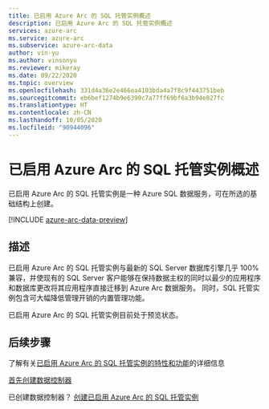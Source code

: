 ```yaml
---
title: 已启用 Azure Arc 的 SQL 托管实例概述
description: 已启用 Azure Arc 的 SQL 托管实例概述
services: azure-arc
ms.service: azure-arc
ms.subservice: azure-arc-data
author: vin-yu
ms.author: vinsonyu
ms.reviewer: mikeray
ms.date: 09/22/2020
ms.topic: overview
ms.openlocfilehash: 331d4a36e2e466ea4103bda4a7f8c9f443751beb
ms.sourcegitcommit: eb6bef1274b9e6390c7a77ff69bf6a3b94e827fc
ms.translationtype: HT
ms.contentlocale: zh-CN
ms.lasthandoff: 10/05/2020
ms.locfileid: "90944096"
---
```

# <a name="azure-arc-enabled-sql-managed-instance-overview"></a>已启用 Azure Arc 的 SQL 托管实例概述

已启用 Azure Arc 的 SQL 托管实例是一种 Azure SQL 数据服务，可在所选的基础结构上创建。 

[!INCLUDE [azure-arc-data-preview](../../../includes/azure-arc-data-preview.md)]

## <a name="description"></a>描述

已启用 Azure Arc 的 SQL 托管实例与最新的 SQL Server 数据库引擎几乎 100% 兼容，并使现有的 SQL Server 客户能够在保持数据主权的同时以最少的应用程序和数据库更改将其应用程序直接迁移到 Azure Arc 数据服务。 同时，SQL 托管实例包含可大幅降低管理开销的内置管理功能。 

已启用 Azure Arc 的 SQL 托管实例目前处于预览状态。

## <a name="next-steps"></a>后续步骤

了解有关[已启用 Azure Arc 的 SQL 托管实例的特性和功能](managed-instance-features.md)的详细信息

[首先创建数据控制器](create-data-controller.md)

已创建数据控制器？ [创建已启用 Azure Arc 的 SQL 托管实例](create-sql-managed-instance.md)
